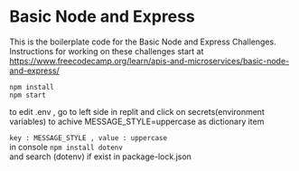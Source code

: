 # Basic Node and Express

This is the boilerplate code for the Basic Node and Express Challenges. Instructions for working on these challenges start at https://www.freecodecamp.org/learn/apis-and-microservices/basic-node-and-express/

<code>npm install</code><br>
<code>npm start</code><br>

to edit .env , go to left side in replit and click on secrets(environment variables) to achive MESSAGE_STYLE=uppercase as dictionary item 

<code>key : MESSAGE_STYLE , value : uppercase</code><br>
in console
<code>npm install dotenv</code><br> 
and search (dotenv) if exist in package-lock.json
